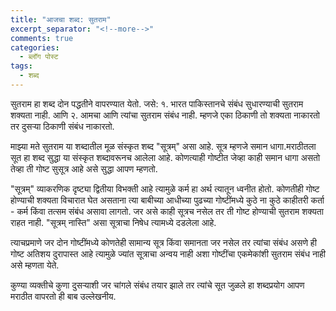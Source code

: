 ```yaml
---
title: "आजचा शब्द: सुतराम"
excerpt_separator: "<!--more-->"
comments: true
categories:
  - ब्लॉग पोस्ट
tags:
  - शब्द
---
```

सुतराम हा शब्द दोन पद्धतीने वापरण्यात येतो. जसे: १. भारत पाकिस्तानचे संबंध सुधारण्याची सुतराम शक्यता नाही. आणि २. आमचा आणि त्यांचा सुतराम संबंध नाही. म्हणजे एका ठिकाणी तो शक्यता नाकारतो तर दुसऱ्या ठिकाणी संबंध नाकारतो.
<!--more-->

माझ्या मते सुतराम या शब्दातील मूळ संस्कृत शब्द "सूत्रम्" असा आहे. सूत्र म्हणजे समान धागा.मराठीतला सूत हा शब्द सुद्धा या संस्कृत शब्दावरूनच आलेला आहे. कोणत्याही गोष्टीत जेव्हा काही समान धागा असतो तेव्हा ती गोष्ट सुसूत्र आहे असे सुद्धा आपण म्हणतो.

"सूत्रम्" व्याकरणिक दृष्ट्या द्वितीया विभक्ती आहे त्यामुळे कर्म हा अर्थ त्यातून ध्वनीत होतो. कोणतीही गोष्ट होण्याची शक्यता विचारात घेत असताना त्या बाबीच्या आधीच्या पुढच्या गोष्टींमध्ये कुठे ना कुठे काहीतरी कर्ता - कर्म किंवा तत्सम संबंध असावा लागतो. जर असे काही सूत्रच नसेल तर ती गोष्ट होण्याची सुतराम शक्यता राहत नाही. "सूत्रम् नास्ति" असा सूत्राचा निषेध त्यामध्ये दडलेला आहे.

त्याचप्रमाणे जर दोन गोष्टींमध्ये कोणतेही सामान्य सूत्र किंवा समानता जर नसेल तर त्यांचा संबंध असणे ही गोष्ट अतिशय दुरापास्त आहे त्यामुळे ज्यांत सूत्राचा अन्वय नाही अशा गोष्टींचा एकमेकांशी सुतराम संबंध नाही असे म्हणता येते.

कुण्या व्यक्तीचे कुणा दुसऱ्याशी जर चांगले संबंध तयार झाले तर त्यांचे सूत जुळले हा शब्दप्रयोग आपण मराठीत वापरतो ही बाब उल्लेखनीय.
